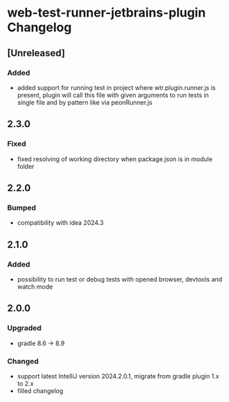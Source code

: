 <!-- Keep a Changelog guide -> https://keepachangelog.com -->

# web-test-runner-jetbrains-plugin Changelog

## [Unreleased]

### Added
- added support for running test in project where wtr.plugin.runner.js is present, plugin will call this file with given arguments to run tests in single file and by pattern like via peonRunner.js

## 2.3.0

### Fixed
- fixed resolving of working directory when package.json is in module folder

## 2.2.0

### Bumped
- compatibility with idea 2024.3

## 2.1.0

### Added
- possibility to run test or debug tests with opened browser, devtools and watch mode

## 2.0.0

### Upgraded
- gradle 8.6 -> 8.9

### Changed
- support latest IntelliJ version 2024.2.0.1, migrate from gradle plugin 1.x to 2.x
- filled changelog
